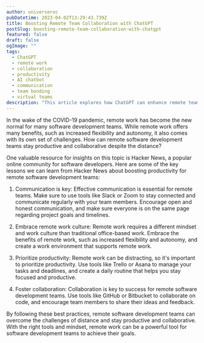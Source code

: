 ```yaml
---
author: universeroc
pubDatetime: 2023-04-02T13:29:43.739Z
title: Boosting Remote Team Collaboration with ChatGPT
postSlug: boosting-remote-team-collaboration-with-chatgpt
featured: false
draft: false
ogImage: ""
tags:
  - ChatGPT
  - remote work
  - collaboration
  - productivity
  - AI chatbot
  - communication
  - team bonding
  - virtual teams
description: "This article explores how ChatGPT can enhance remote team collaboration and productivity. Drawing insights from successful remote teams, learn how to leverage ChatGPT's AI-powered chatbot to streamline communication, foster team bonding, and drive better results."
---
```


In the wake of the COVID-19 pandemic, remote work has become the new normal for many software development teams. While remote work offers many benefits, such as increased flexibility and autonomy, it also comes with its own set of challenges. How can remote software development teams stay productive and collaborative despite the distance?

One valuable resource for insights on this topic is Hacker News, a popular online community for software developers. Here are some of the key lessons we can learn from Hacker News about boosting productivity for remote software development teams:

1. Communication is key: Effective communication is essential for remote teams. Make sure to use tools like Slack or Zoom to stay connected and communicate regularly with your team members. Encourage open and honest communication, and make sure everyone is on the same page regarding project goals and timelines.

2. Embrace remote work culture: Remote work requires a different mindset and work culture than traditional office-based work. Embrace the benefits of remote work, such as increased flexibility and autonomy, and create a work environment that supports remote work.

3. Prioritize productivity: Remote work can be distracting, so it's important to prioritize productivity. Use tools like Trello or Asana to manage your tasks and deadlines, and create a daily routine that helps you stay focused and productive.

4. Foster collaboration: Collaboration is key to success for remote software development teams. Use tools like GitHub or Bitbucket to collaborate on code, and encourage team members to share their ideas and feedback.

By following these best practices, remote software development teams can overcome the challenges of distance and stay productive and collaborative. With the right tools and mindset, remote work can be a powerful tool for software development teams to achieve their goals.
